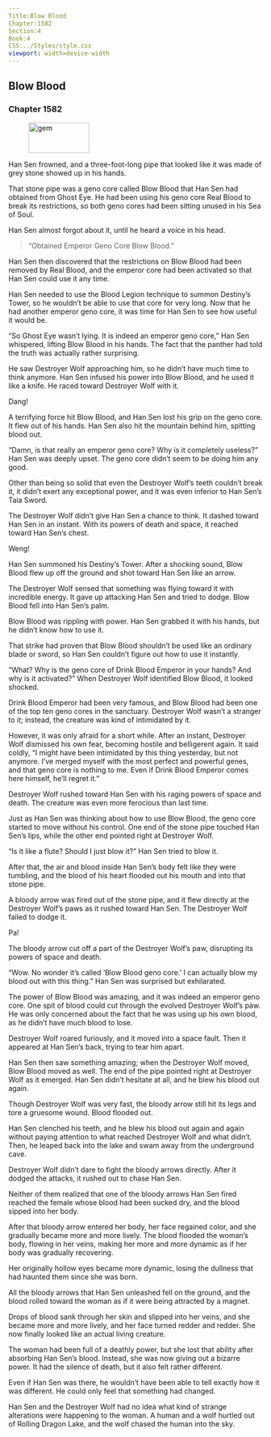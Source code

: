 ```yaml
---
Title:Blow Blood 
Chapter:1582 
Section:4 
Book:4 
CSS:../Styles/style.css 
viewport: width=device-width
---
```

  
## Blow Blood
### Chapter 1582
  
<figure>
	<img src="../Images/gem.gif" alt="gem" id="gem" width="120" height="60" />
</figure>
  

  
Han Sen frowned, and a three-foot-long pipe that looked like it was made of grey stone showed up in his hands.

That stone pipe was a geno core called Blow Blood that Han Sen had obtained from Ghost Eye. He had been using his geno core Real Blood to break its restrictions, so both geno cores had been sitting unused in his Sea of Soul.

Han Sen almost forgot about it, until he heard a voice in his head.

> “Obtained Emperor Geno Core Blow Blood.”

Han Sen then discovered that the restrictions on Blow Blood had been removed by Real Blood, and the emperor core had been activated so that Han Sen could use it any time.

Han Sen needed to use the Blood Legion technique to summon Destiny’s Tower, so he wouldn’t be able to use that core for very long. Now that he had another emperor geno core, it was time for Han Sen to see how useful it would be.

“So Ghost Eye wasn’t lying. It is indeed an emperor geno core,” Han Sen whispered, lifting Blow Blood in his hands. The fact that the panther had told the truth was actually rather surprising.

He saw Destroyer Wolf approaching him, so he didn’t have much time to think anymore. Han Sen infused his power into Blow Blood, and he used it like a knife. He raced toward Destroyer Wolf with it.

Dang!

A terrifying force hit Blow Blood, and Han Sen lost his grip on the geno core. It flew out of his hands. Han Sen also hit the mountain behind him, spitting blood out.

“Damn, is that really an emperor geno core? Why is it completely useless?” Han Sen was deeply upset. The geno core didn’t seem to be doing him any good.

Other than being so solid that even the Destroyer Wolf’s teeth couldn’t break it, it didn’t exert any exceptional power, and it was even inferior to Han Sen’s Taia Sword.

The Destroyer Wolf didn’t give Han Sen a chance to think. It dashed toward Han Sen in an instant. With its powers of death and space, it reached toward Han Sen’s chest.

Weng!

Han Sen summoned his Destiny’s Tower. After a shocking sound, Blow Blood flew up off the ground and shot toward Han Sen like an arrow.

The Destroyer Wolf sensed that something was flying toward it with incredible energy. It gave up attacking Han Sen and tried to dodge. Blow Blood fell into Han Sen’s palm.

Blow Blood was rippling with power. Han Sen grabbed it with his hands, but he didn’t know how to use it.

That strike had proven that Blow Blood shouldn’t be used like an ordinary blade or sword, so Han Sen couldn’t figure out how to use it instantly.

“What? Why is the geno core of Drink Blood Emperor in your hands? And why is it activated?” When Destroyer Wolf identified Blow Blood, it looked shocked.

Drink Blood Emperor had been very famous, and Blow Blood had been one of the top ten geno cores in the sanctuary. Destroyer Wolf wasn’t a stranger to it; instead, the creature was kind of intimidated by it.

However, it was only afraid for a short while. After an instant, Destroyer Wolf dismissed his own fear, becoming hostile and belligerent again. It said coldly, “I might have been intimidated by this thing yesterday, but not anymore. I’ve merged myself with the most perfect and powerful genes, and that geno core is nothing to me. Even if Drink Blood Emperor comes here himself, he’ll regret it.”

Destroyer Wolf rushed toward Han Sen with his raging powers of space and death. The creature was even more ferocious than last time.

Just as Han Sen was thinking about how to use Blow Blood, the geno core started to move without his control. One end of the stone pipe touched Han Sen’s lips, while the other end pointed right at Destroyer Wolf.

“Is it like a flute? Should I just blow it?” Han Sen tried to blow it.

After that, the air and blood inside Han Sen’s body felt like they were tumbling, and the blood of his heart flooded out his mouth and into that stone pipe.

A bloody arrow was fired out of the stone pipe, and it flew directly at the Destroyer Wolf’s paws as it rushed toward Han Sen. The Destroyer Wolf failed to dodge it.

Pa!

The bloody arrow cut off a part of the Destroyer Wolf’s paw, disrupting its powers of space and death.

“Wow. No wonder it’s called ‘Blow Blood geno core.’ I can actually blow my blood out with this thing.” Han Sen was surprised but exhilarated.

The power of Blow Blood was amazing, and it was indeed an emperor geno core. One spit of blood could cut through the evolved Destroyer Wolf’s paw. He was only concerned about the fact that he was using up his own blood, as he didn’t have much blood to lose.

Destroyer Wolf roared furiously, and it moved into a space fault. Then it appeared at Han Sen’s back, trying to tear him apart.

Han Sen then saw something amazing; when the Destroyer Wolf moved, Blow Blood moved as well. The end of the pipe pointed right at Destroyer Wolf as it emerged. Han Sen didn’t hesitate at all, and he blew his blood out again.

Though Destroyer Wolf was very fast, the bloody arrow still hit its legs and tore a gruesome wound. Blood flooded out.

Han Sen clenched his teeth, and he blew his blood out again and again without paying attention to what reached Destroyer Wolf and what didn’t. Then, he leaped back into the lake and swam away from the underground cave.

Destroyer Wolf didn’t dare to fight the bloody arrows directly. After it dodged the attacks, it rushed out to chase Han Sen.

Neither of them realized that one of the bloody arrows Han Sen fired reached the female whose blood had been sucked dry, and the blood sipped into her body.

After that bloody arrow entered her body, her face regained color, and she gradually became more and more lively. The blood flooded the woman’s body, flowing in her veins, making her more and more dynamic as if her body was gradually recovering.

Her originally hollow eyes became more dynamic, losing the dullness that had haunted them since she was born.

All the bloody arrows that Han Sen unleashed fell on the ground, and the blood rolled toward the woman as if it were being attracted by a magnet.

Drops of blood sank through her skin and slipped into her veins, and she became more and more lively, and her face turned redder and redder. She now finally looked like an actual living creature.

The woman had been full of a deathly power, but she lost that ability after absorbing Han Sen’s blood. Instead, she was now giving out a bizarre power. It had the silence of death, but it also felt rather different.

Even if Han Sen was there, he wouldn’t have been able to tell exactly how it was different. He could only feel that something had changed.

Han Sen and the Destroyer Wolf had no idea what kind of strange alterations were happening to the woman. A human and a wolf hurtled out of Rolling Dragon Lake, and the wolf chased the human into the sky.